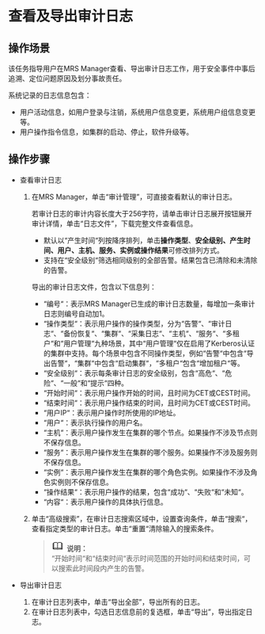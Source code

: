 # 查看及导出审计日志<a name="ZH-CN_TOPIC_0173397571"></a>

## 操作场景<a name="section586257321787"></a>

该任务指导用户在MRS Manager查看、导出审计日志工作，用于安全事件中事后追溯、定位问题原因及划分事故责任。

系统记录的日志信息包含：

-   用户活动信息，如用户登录与注销，系统用户信息变更，系统用户组信息变更等。
-   用户操作指令信息，如集群的启动、停止，软件升级等。

## 操作步骤<a name="section1990362217839"></a>

-   查看审计日志
    1.  在MRS Manager，单击“审计管理”，可直接查看默认的审计日志。

        若审计日志的审计内容长度大于256字符，请单击审计日志展开按钮展开审计详情，单击“日志文件”，下载完整文件查看信息。

        -   默认以“产生时间“列按降序排列，单击**操作类型**、**安全级别、产生时间、用户、主机、服务、实例或操作结果**可修改排列方式。
        -   支持在“安全级别“筛选相同级别的全部告警。结果包含已清除和未清除的告警。

        导出的审计日志文件，包含以下信息列：

        -   “编号“：表示MRS Manager已生成的审计日志数量，每增加一条审计日志则编号自动加1。
        -   “操作类型“：表示用户操作的操作类型，分为“告警“、“审计日志“、“备份恢复“、“集群“、“采集日志“、“主机“、“服务“、“多租户“和“用户管理“九种场景，其中“用户管理“仅在启用了Kerberos认证的集群中支持。每个场景中包含不同操作类型，例如“告警“中包含“导出告警“，“集群“中包含“启动集群“，“多租户“包含“增加租户“等。
        -   “安全级别“：表示每条审计日志的安全级别，包含“高危“、“危险“、“一般“和“提示“四种。
        -   “开始时间“：表示用户操作开始的时间，且时间为CET或CEST时间。
        -   “结束时间“：表示用户操作结束的时间，且时间为CET或CEST时间。
        -   “用户IP“：表示用户操作时所使用的IP地址。
        -   “用户“：表示执行操作的用户名。
        -   “主机“：表示用户操作发生在集群的哪个节点。如果操作不涉及节点则不保存信息。
        -   “服务“：表示用户操作发生在集群的哪个服务。如果操作不涉及服务则不保存信息。
        -   “实例“：表示用户操作发生在集群的哪个角色实例。如果操作不涉及角色实例则不保存信息。
        -   “操作结果“：表示用户操作的结果，包含“成功“、“失败“和“未知“。
        -   “内容“：表示用户操作的具体执行信息。

    2.  单击“高级搜索”，在审计日志搜索区域中，设置查询条件，单击“搜索“，查看指定类型的审计日志。单击“重置“清除输入的搜索条件。

        >![](public_sys-resources/icon-note.gif) **说明：**   
        >“开始时间“和“结束时间“表示时间范围的开始时间和结束时间，可以搜索此时间段内产生的告警。  


-   导出审计日志
    1.  在审计日志列表中，单击“导出全部”，导出所有的日志。
    2.  在审计日志列表中，勾选日志信息前的复选框，单击“导出”，导出指定日志。


